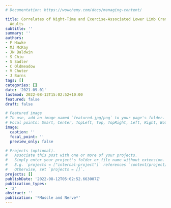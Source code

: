 ```yaml
---
# Documentation: https://wowchemy.com/docs/managing-content/

title: Correlates of Night-Time and Exercise-Associated Lower Limb Cramps in Healthy
  Adults
subtitle: ''
summary: ''
authors:
- F Hawke
- MJ McKay
- JN Baldwin
- S Chiu
- S Sadler
- C Oldmeadow
- V Chuter
- J Burns
tags: []
categories: []
date: '2021-09-01'
lastmod: 2022-08-12T15:02:52+10:00
featured: false
draft: false

# Featured image
# To use, add an image named `featured.jpg/png` to your page's folder.
# Focal points: Smart, Center, TopLeft, Top, TopRight, Left, Right, BottomLeft, Bottom, BottomRight.
image:
  caption: ''
  focal_point: ''
  preview_only: false

# Projects (optional).
#   Associate this post with one or more of your projects.
#   Simply enter your project's folder or file name without extension.
#   E.g. `projects = ["internal-project"]` references `content/project/deep-learning/index.md`.
#   Otherwise, set `projects = []`.
projects: []
publishDate: '2022-08-12T05:02:52.663007Z'
publication_types:
- '2'
abstract: ''
publication: '*Muscle and Nerve*'
---
```

